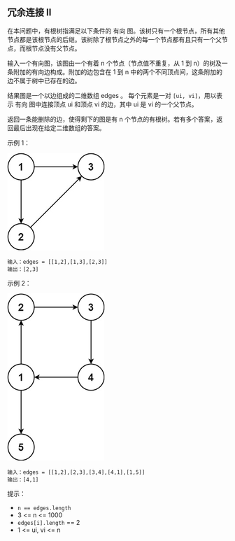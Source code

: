 ## 冗余连接 II

在本问题中，有根树指满足以下条件的 有向 图。该树只有一个根节点，所有其他节点都是该根节点的后继。该树除了根节点之外的每一个节点都有且只有一个父节点，而根节点没有父节点。

输入一个有向图，该图由一个有着 n 个节点（节点值不重复，从 1 到 n）的树及一条附加的有向边构成。附加的边包含在 1 到 n 中的两个不同顶点间，这条附加的边不属于树中已存在的边。

结果图是一个以边组成的二维数组 edges 。 每个元素是一对 `[ui, vi]`，用以表示 有向 图中连接顶点 ui 和顶点 vi 的边，其中 ui 是 vi 的一个父节点。

返回一条能删除的边，使得剩下的图是有 n 个节点的有根树。若有多个答案，返回最后出现在给定二维数组的答案。

示例 1：

![](../images/685.redundant-connection-ii.png)
```
输入：edges = [[1,2],[1,3],[2,3]]
输出：[2,3]
```
示例 2：

![](../images/685.redundant-connection-ii_1.png)
```
输入：edges = [[1,2],[2,3],[3,4],[4,1],[1,5]]
输出：[4,1]
```

提示：

* `n == edges.length`
* 3 <= n <= 1000
* `edges[i].length` == 2
* 1 <= ui, vi <= n